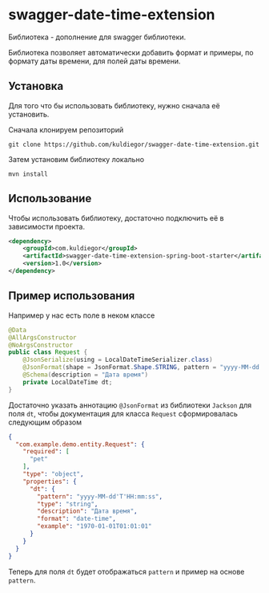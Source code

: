 # swagger-date-time-extension
Библиотека - дополнение для swagger библиотеки.

Библиотека позволяет автоматически добавить формат и примеры, по формату даты времени, для полей даты времени.

## Установка
Для того что бы использовать библиотеку, нужно сначала её установить.

Сначала клонируем репозиторий

`git clone https://github.com/kuldiegor/swagger-date-time-extension.git`

Затем установим библиотеку локально

`mvn install`

## Использование
Чтобы использовать библиотеку, достаточно подключить её в зависимости проекта.

```xml
<dependency>
    <groupId>com.kuldiegor</groupId>
    <artifactId>swagger-date-time-extension-spring-boot-starter</artifactId>
    <version>1.0</version>
</dependency>
```

## Пример использования
Например у нас есть поле в неком классе
```java
@Data
@AllArgsConstructor
@NoArgsConstructor
public class Request {
    @JsonSerialize(using = LocalDateTimeSerializer.class)
    @JsonFormat(shape = JsonFormat.Shape.STRING, pattern = "yyyy-MM-dd'T'HH:mm:ss")
    @Schema(description = "Дата время")
    private LocalDateTime dt;
}
```
Достаточно указать аннотацию ``@JsonFormat`` из библиотеки ``Jackson`` для поля `dt`, чтобы документация для класса `Request` сформировалась следующим образом

```json
{
  "com.example.demo.entity.Request": {
    "required": [
      "pet"
    ],
    "type": "object",
    "properties": {
      "dt": {
        "pattern": "yyyy-MM-dd'T'HH:mm:ss",
        "type": "string",
        "description": "Дата время",
        "format": "date-time",
        "example": "1970-01-01T01:01:01"
      }
    }
  }
}
```

Теперь для поля `dt` будет отображаться `pattern` и пример на основе `pattern`.